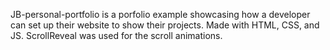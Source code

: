  JB-personal-portfolio is a porfolio example showcasing how a developer can set up their website to show their projects. Made with HTML, CSS, and JS. ScrollReveal was used for the scroll animations.

